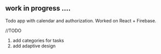 ## work in progress ....
Todo app with calendar and authorization.
Worked on React + Firebase.

//TODO
1. add categories for tasks
2. add adaptive design
